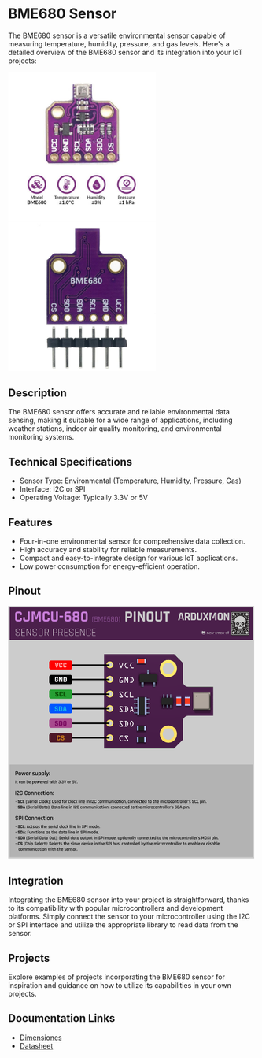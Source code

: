 # BME680 Sensor

The BME680 sensor is a versatile environmental sensor capable of measuring temperature, humidity, pressure, and gas levels. Here's a detailed overview of the BME680 sensor and its integration into your IoT projects:


[<img src="pictures/BME680-front.jpg" width="300" alt="Front"/>](pictures/BME680-front.jpg)
[<img src="pictures/BME680-back.jpg" width="300" alt="Back"/>](pictures/BME680-back.jpg)

## Description
  The BME680 sensor offers accurate and reliable environmental data sensing, making it suitable for a wide range of applications, including weather stations, indoor air quality monitoring, and environmental monitoring systems.

## Technical Specifications
  - Sensor Type: Environmental (Temperature, Humidity, Pressure, Gas)
  - Interface: I2C or SPI
  - Operating Voltage: Typically 3.3V or 5V

## Features
  - Four-in-one environmental sensor for comprehensive data collection.
  - High accuracy and stability for reliable measurements.
  - Compact and easy-to-integrate design for various IoT applications.
  - Low power consumption for energy-efficient operation.


## Pinout
[<img src="schemas/BME680-Pinout.png" width="500" alt="Pinout"/>](schemas/BME680-Pinout.png)

## Integration
  Integrating the BME680 sensor into your project is straightforward, thanks to its compatibility with popular microcontrollers and development platforms. Simply connect the sensor to your microcontroller using the I2C or SPI interface and utilize the appropriate library to read data from the sensor.

## Projects
  Explore examples of projects incorporating the BME680 sensor for inspiration and guidance on how to utilize its capabilities in your own projects.

## Documentation Links

- [Dimensiones](schemas/dimensiones-BME680.jpg)
- [Datasheet](pdf/BME680.pdf)

